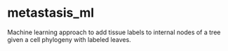 # metastasis_ml
Machine learning approach to add tissue labels to internal nodes of a tree given a cell phylogeny with labeled leaves.
